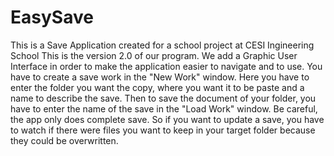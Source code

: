 # EasySave
This is a Save Application created for a school project at CESI Ingineering School
This is the version 2.0 of our program. We add a Graphic User Interface in order to make the application easier to navigate and to use. You have to create a save work in the
"New Work" window. Here you have to enter the folder you want the copy, where you want it to be paste and a name to describe the save. Then to save the document of your folder, 
you have to enter the name of the save in the "Load Work" window.
Be careful, the app only does complete save. So if you want to update a save, you have to watch if there were files you want to keep in your target folder because they could be 
overwritten.

